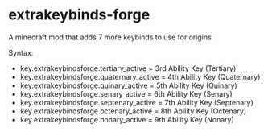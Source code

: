 # extrakeybinds-forge
A minecraft mod that adds 7 more keybinds to use for origins

Syntax:
- key.extrakeybindsforge.tertiary_active = 3rd Ability Key (Tertiary)
- key.extrakeybindsforge.quaternary_active = 4th Ability Key (Quaternary)
- key.extrakeybindsforge.quinary_active = 5th Ability Key (Quinary)
- key.extrakeybindsforge.senary_active = 6th Ability Key (Senary)
- key.extrakeybindsforge.septenary_active = 7th Ability Key (Septenary)
- key.extrakeybindsforge.octenary_active = 8th Ability Key (Octenary)
- key.extrakeybindsforge.nonary_active = 9th Ability Key (Nonary)
